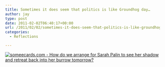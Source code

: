 ```yaml
---
title: Sometimes it does seem that politics is like Groundhog day…
author: jay
type: post
date: 2011-02-02T06:40:17+00:00
url: /2011/02/02/sometimes-it-does-seem-that-politics-is-like-groundhog-day/
categories:
  - Reflections

---
```

[![someecards.com - How do we arrange for Sarah Palin to see her shadow and retreat back into her burrow tomorrow?][1]][2]

 [1]: http://cdn.someecards.com/someecards/usercards/1296610568864_3789404.png
 [2]: http://www.someecards.com/usercards/nsviewcard/f235ef3bf5a83d8186349bdc1d77048d